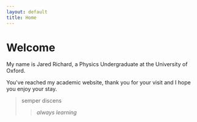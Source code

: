 ```yaml
---
layout: default
title: Home
---
```


<h1>Welcome</h1>

<p></p>

My name is Jared Richard, a Physics Undergraduate at the University of Oxford. 

You've reached my academic website, thank you for your visit and I hope you enjoy your stay.

>semper discens
>>*always learning*
